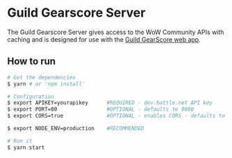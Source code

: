 # Guild Gearscore Server
The Guild Gearscore Server gives access to the WoW Community APIs with caching and is designed for use with the [Guild GearScore web app](https://github.com/EZTEQ/guild-gearscore-web).

## How to run
```bash
# Get the dependencies
$ yarn # or 'npm install'

# Configuration
$ export APIKEY=yourapikey      #REQUIRED - dev.battle.net API key
$ export PORT=80                #OPTIONAL - defaults to 8080
$ export CORS=true              #OPTIONAL - enables CORS - defaults to false 

$ export NODE_ENV=production    #RECOMMENDED

# Run it
$ yarn start
```
